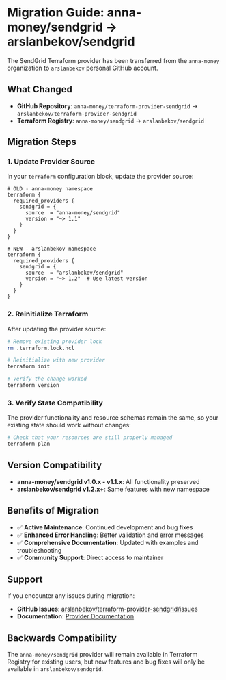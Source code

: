 # Migration Guide: anna-money/sendgrid → arslanbekov/sendgrid

The SendGrid Terraform provider has been transferred from the `anna-money` organization to `arslanbekov` personal GitHub account.

## What Changed

- **GitHub Repository**: `anna-money/terraform-provider-sendgrid` → `arslanbekov/terraform-provider-sendgrid`
- **Terraform Registry**: `anna-money/sendgrid` → `arslanbekov/sendgrid`

## Migration Steps

### 1. Update Provider Source

In your `terraform` configuration block, update the provider source:

```hcl
# OLD - anna-money namespace
terraform {
  required_providers {
    sendgrid = {
      source  = "anna-money/sendgrid"
      version = "~> 1.1"
    }
  }
}

# NEW - arslanbekov namespace
terraform {
  required_providers {
    sendgrid = {
      source  = "arslanbekov/sendgrid"
      version = "~> 1.2"  # Use latest version
    }
  }
}
```

### 2. Reinitialize Terraform

After updating the provider source:

```bash
# Remove existing provider lock
rm .terraform.lock.hcl

# Reinitialize with new provider
terraform init

# Verify the change worked
terraform version
```

### 3. Verify State Compatibility

The provider functionality and resource schemas remain the same, so your existing state should work without changes:

```bash
# Check that your resources are still properly managed
terraform plan
```

## Version Compatibility

- **anna-money/sendgrid v1.0.x - v1.1.x**: All functionality preserved
- **arslanbekov/sendgrid v1.2.x+**: Same features with new namespace

## Benefits of Migration

- ✅ **Active Maintenance**: Continued development and bug fixes
- ✅ **Enhanced Error Handling**: Better validation and error messages
- ✅ **Comprehensive Documentation**: Updated with examples and troubleshooting
- ✅ **Community Support**: Direct access to maintainer

## Support

If you encounter any issues during migration:

- **GitHub Issues**: [arslanbekov/terraform-provider-sendgrid/issues](https://github.com/arslanbekov/terraform-provider-sendgrid/issues)
- **Documentation**: [Provider Documentation](https://registry.terraform.io/providers/arslanbekov/sendgrid/latest/docs)

## Backwards Compatibility

The `anna-money/sendgrid` provider will remain available in Terraform Registry for existing users, but new features and bug fixes will only be available in `arslanbekov/sendgrid`.
